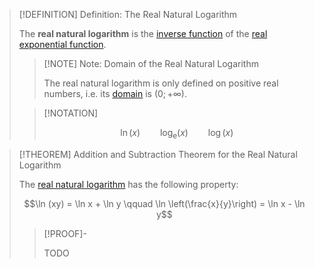 >[!DEFINITION] Definition: The Real Natural Logarithm
>
>The **real natural logarithm** is the [inverse function](../../../Functions/Inverse%20Function.md) of the [real exponential function](The%20Real%20Exponential%20Function.md).
>
>>[!NOTE] Note: Domain of the Real Natural Logarithm
>>
>>The real natural logarithm is only defined on positive real numbers, i.e. its [domain](../../../Functions/Function.md) is $(0;+\infty)$.
>>
>
>>[!NOTATION]
>>
>>$$\ln(x) \qquad \log_\mathrm{e}(x) \qquad \log(x)$$
>>
>

>[!THEOREM] Addition and Subtraction Theorem for the Real Natural Logarithm
>
>The [real natural logarithm](The%20Real%20Natural%20Logarithm.md) has the following property:
>
>$$\ln (xy) = \ln x + \ln y \qquad \ln \left(\frac{x}{y}\right) = \ln x - \ln y$$
>
>>[!PROOF]-
>>
>>TODO
>>
>